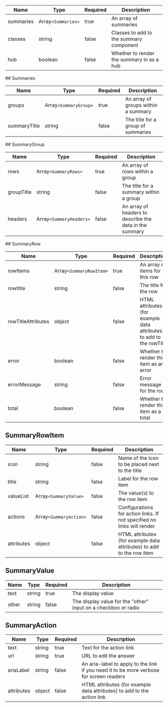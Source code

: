 | Name      | Type               | Required | Description                               |
| --------- | ------------------ | -------- | ----------------------------------------- |
| summaries | Array`<Summaries>` | true     | An array of summaries                     |
| classes   | string             | false    | Classes to add to the summary component   |
| hub       | boolean            | false    | Whether to render the summary in as a hub |

## Summaries

| Name         | Type                  | Required | Description                         |
| ------------ | --------------------- | -------- | ----------------------------------- |
| groups       | Array`<SummaryGroup>` | true     | An array of groups within a summary |
| summaryTitle | string                | false    | The title for a group of summaries  |

## SummaryGroup

| Name       | Type                    | Required | Description                                             |
| ---------- | ----------------------- | -------- | ------------------------------------------------------- |
| rows       | Array`<SummaryRows>`    | true     | An array of rows within a group                         |
| groupTitle | string                  | false    | The title for a summary within a group                  |
| headers    | Array`<SummaryHeaders>` | false    | An array of headers to describe the data in the summary |

## SummaryRow

| Name               | Type                    | Required | Description                                                          |
| ------------------ | ----------------------- | -------- | -------------------------------------------------------------------- |
| rowItems           | Array`<SummaryRowItem>` | true     | An array of items for this row                                       |
| rowtitle           | string                  | false    | The title for the row                                                |
| rowTitleAttributes | object                  | false    | HTML attributes (for example data attributes) to add to the rowTitle |
| error              | boolean                 | false    | Whether to render this item as an error                              |
| errorMessage       | string                  | false    | Error message for the row                                            |
| total              | boolean                 | false    | Whether to render this item as a total                               |

## SummaryRowItem

| Name       | Type                   | Required | Description                                                            |
| ---------- | ---------------------- | -------- | ---------------------------------------------------------------------- |
| icon       | string                 | false    | Name of the icon to be placed next to the title                        |
| title      | string                 | false    | Label for the row item                                                 |
| valueList  | Array`<SummaryValue>`  | false    | The value(s) to the row item                                           |
| actions    | Array`<SummaryAction>` | false    | Configurations for action links. If not specified no links will render |
| attributes | object                 | false    | HTML attributes (for example data attributes) to add to the row item   |

## SummaryValue

| Name  | Type   | Required | Description                                                    |
| ----- | ------ | -------- | -------------------------------------------------------------- |
| text  | string | true     | The display value                                              |
| other | string | false    | The display value for the "other" input on a checkbox or radio |

## SummaryAction

| Name       | Type   | Required | Description                                                                             |
| ---------- | ------ | -------- | --------------------------------------------------------------------------------------- |
| text       | string | true     | Text for the action link                                                                |
| url        | string | true     | URL to edit the answer                                                                  |
| ariaLabel  | string | false    | An aria-label to apply to the link if you need it to be more verbose for screen readers |
| attributes | object | false    | HTML attributes (for example data attributes) to add to the action link                 |
